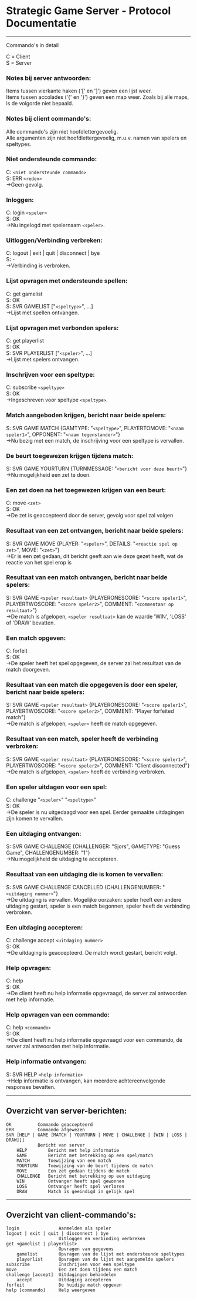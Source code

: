# Strategic Game Server - Protocol Documentatie
---
Commando's in detail

C = Client  
S = Server

### Notes bij server antwoorden:
Items tussen vierkante haken ('[' en ']') geven een lijst weer.  
Items tussen accolades ('{' en '}') geven een map weer. Zoals bij alle maps, is de volgorde niet bepaald.

### Notes bij client commando's:
Alle commando's zijn niet hoofdlettergevoelig.  
Alle argumenten zijn niet hoofdlettergevoelig, m.u.v. namen van spelers en speltypes.

### Niet ondersteunde commando:
C: `<niet ondersteunde commando>`  
S: ERR `<reden>`  
->Geen gevolg.

### Inloggen:
C: login `<speler>`  
S: OK  
->Nu ingelogd met spelernaam `<speler>`.

### Uitloggen/Verbinding verbreken:
C: logout | exit | quit | disconnect | bye  
S: -  
->Verbinding is verbroken.

### Lijst opvragen met ondersteunde spellen:
C: get gamelist  
S: OK  
S: SVR GAMELIST ["`<speltype>`", ...]  
->Lijst met spellen ontvangen.

### Lijst opvragen met verbonden spelers:
C: get playerlist  
S: OK  
S: SVR PLAYERLIST ["`<speler>`", ...]  
->Lijst met spelers ontvangen.

### Inschrijven voor een speltype:
C: subscribe `<speltype>`  
S: OK  
->Ingeschreven voor speltype `<speltype>`.

### Match aangeboden krijgen, bericht naar beide spelers:
S: SVR GAME MATCH {GAMTYPE: "`<speltype>`", PLAYERTOMOVE: "`<naam speler1>`", OPPONENT: "`<naam tegenstander>`"}  
->Nu bezig met een match, de inschrijving voor een speltype is vervallen.

### De beurt toegewezen krijgen tijdens match:
S: SVR GAME YOURTURN {TURNMESSAGE: "`<bericht voor deze beurt>`"}  
->Nu mogelijkheid een zet te doen.

### Een zet doen na het toegewezen krijgen van een beurt:
C: move `<zet>`  
S: OK  
->De zet is geaccepteerd door de server, gevolg voor spel zal volgen

### Resultaat van een zet ontvangen, bericht naar beide spelers:
S: SVR GAME MOVE {PLAYER: "`<speler>`", DETAILS: "`<reactie spel op zet>`", MOVE: "`<zet>`"}  
->Er is een zet gedaan, dit bericht geeft aan wie deze gezet heeft, wat de reactie van het spel erop is

### Resultaat van een match ontvangen, bericht naar beide spelers:
S: SVR GAME `<speler resultaat>` {PLAYERONESCORE: "`<score speler1>`", PLAYERTWOSCORE: "`<score speler2>`", COMMENT: "`<commentaar op resultaat>`"}  
->De match is afgelopen, `<speler resultaat>` kan de waarde 'WIN', 'LOSS' of 'DRAW' bevatten.

### Een match opgeven:
C: forfeit  
S: OK  
->De speler heeft het spel opgegeven, de server zal het resultaat van de match doorgeven.

### Resultaat van een match die opgegeven is door een speler, bericht naar beide spelers:
S: SVR GAME `<speler resultaat>` {PLAYERONESCORE: "`<score speler1>`", PLAYERTWOSCORE: "`<score speler2>`", COMMENT: "Player forfeited match"}  
->De match is afgelopen, `<speler>` heeft de match opgegeven.

### Resultaat van een match, speler heeft de verbinding verbroken:
S: SVR GAME `<speler resultaat>` {PLAYERONESCORE: "`<score speler1>`", PLAYERTWOSCORE: "`<score speler2>`", COMMENT: "Client disconnected"}  
->De match is afgelopen, `<speler>` heeft de verbinding verbroken.

### Een speler uitdagen voor een spel:
C: challenge "`<speler>`" "`<speltype>`"  
S: OK  
->De speler is nu uitgedaagd voor een spel. Eerder gemaakte uitdagingen zijn komen te vervallen.

### Een uitdaging ontvangen:
S: SVR GAME CHALLENGE {CHALLENGER: "Sjors", GAMETYPE: "Guess Game", CHALLENGENUMBER: "1"}  
->Nu mogelijkheid de uitdaging te accepteren.

### Resultaat van een uitdaging die is komen te vervallen:
S: SVR GAME CHALLENGE CANCELLED {CHALLENGENUMBER: "`<uitdaging nummer>`"}  
->De uitdaging is vervallen. Mogelijke oorzaken: speler heeft een andere uitdaging gestart, speler is een match begonnen, speler heeft de verbinding verbroken.

### Een uitdaging accepteren:
C: challenge accept `<uitdaging nummer>`  
S: OK  
->De uitdaging is geaccepteerd. De match wordt gestart, bericht volgt.

### Help opvragen:
C: help  
S: OK  
->De client heeft nu help informatie opgevraagd, de server zal antwoorden met help informatie.

### Help opvragen van een commando:
C: help `<commando>`  
S: OK  
->De client heeft nu help informatie opgevraagd voor een commando, de server zal antwoorden met help informatie.

### Help informatie ontvangen:
S: SVR HELP `<help informatie>`  
->Help informatie is ontvangen, kan meerdere achtereenvolgende responses bevatten.


---------------------------------------------
## Overzicht van server-berichten:
```
OK			Commando geaccepteerd
ERR			Commando afgewezen
SVR [HELP | GAME [MATCH | YOURTURN | MOVE | CHALLENGE | [WIN | LOSS | DRAW]]]
			Bericht van server
	HELP		Bericht met help informatie
	GAME		Bericht met betrekking op een spel/match
	MATCH		Toewijzing van een match
	YOURTURN	Toewijzing van de beurt tijdens de match
	MOVE		Een zet gedaan tijdens de match
	CHALLENGE	Bericht met betrekking op een uitdaging
	WIN			Ontvanger heeft spel gewonnen
	LOSS		Ontvanger heeft spel verloren
	DRAW		Match is geeindigd in gelijk spel
```
---------------------------------------------
## Overzicht van client-commando's:
```
login				Aanmelden als speler
logout | exit | quit | disconnect | bye
					Uitloggen en verbinding verbreken
get <gamelist | playerlist>
					Opvragen van gegevens
	gamelist		Opvragen van de lijst met ondersteunde speltypes
	playerlist		Opvragen van de lijst met aangemelde spelers
subscribe			Inschrijven voor een speltype
move				Een zet doen tijdens een match
challenge [accept]	Uitdagingen behandelen
	accept			Uitdaging accepteren
forfeit				De huidige match opgeven
help [commando]		Help weergeven
```
